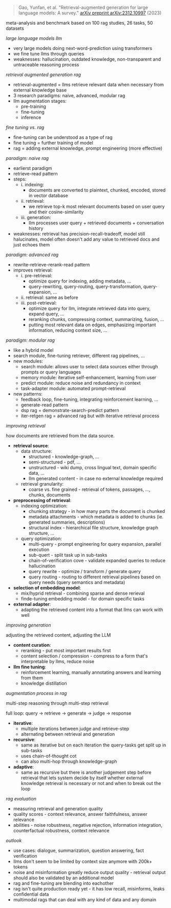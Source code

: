 > Gao, Yunfan, et al. "Retrieval-augmented generation for large language models: A survey." [arXiv preprint arXiv:2312.10997](https://arxiv.org/pdf/2312.10997) (2023)

meta-analysis and benchmark based on 100 rag studies, 26 tasks, 50 datasets

*large language models llm*

- very large models doing next-word-prediction using transformers
- we fine tune llms through queries
- weaknesses: hallucination, outdated knowledge, non-transparent and untraceable reasoning process

*retrieval augmented generation rag*

- retrieval-augmented = llms retrieve relevant data when necessary from external knowledge base
- 3 research paradigms: naive, advanced, modular rag
- llm augmentation stages:
	- pre-training
	- fine-tuning
	- inference

*fine tuning vs. rag*

- fine-tuning can be understood as a type of rag
- fine tuning = further training of model
- rag = adding external knowledge, prompt engineering (more effective)

*paradigm: naive rag*

- earlierst paradigm
- retrieve-read pattern
- steps:
	- i. indexing:
		- documents are converted to plaintext, chunked, encoded, stored in vector database
	- ii. retrieval:
		- we retrieve top-k most relevant documents based on user query and their cosine-similarity
	- iii. generation:
		- llm processes user query + retrieved documents + conversation history
- weaknesses: retrieval has precision-recall-tradeoff, model still halucinates, model often doesn't add any value to retrieved docs and just echoes them

*paradigm: advanced rag*

- rewrite-retrieve-rerank-read pattern
- improves retrieval:
	- i. pre-retrieval:
		- optimize query for indexing, adding metadata, …
		- query-rewriting, query-routing, query-transformation, query-expansion, …
	- ii. retrieval: same as before
	- iii. post-retrieval:
		- optimize query for llm, integrate retrieved data into query, expand query, …
		- reranking chunks, compressing context, summarizing, fusion, …
		- putting most relevant data on edges, emphasizing important information, reducing context size, …

*paradigm: modular rag*

- like a hybrid model
- search module, fine-tuning retriever, different rag pipelines, …
- new modules:
	- search module: allows user to select data sources either through prompts or query languages
	- memory module: iterative self-enhancement, learning from user
	- predict module: reduce noise and redundancy in context
	- task-adapter module: automated prompt-retrieval
- new patterns:
	- feedback loop, fine-tuning, integrating reinforcement learning, …
	- generate-read pattern
	- dsp rag = demonstrate-search-predict pattern
	- iter-retgen rag = advanced rag but with iterative retrieval process

*improving retrieval*

how documents are retrieved from the data source.

- **retrieval source**:
	- data structure:
		- structured - knowledge-graph, …
		- semi-structured - pdf, …
		- unstructured - wiki dump, cross lingual text, domain specific data, …
		- llm generated content - in case no external knowledge required
	- retrieval granularity:
		- coarse vs. fine grained - retrieval of tokens, passages, …, chunks, documents
- **preprocessing of retrieval**:
	- indexing optimization:
		- chunking strategy - in how many parts the document is chunked
		- metadata attachments - which metadata is added to chunks (ie. generated summaries, descriptions)
		- structural index - hierarchical file structure, knowledge graph structure, …
	- query optimization:
		- multi-query - prompt engineering for query expansion, parallel execution
		- sub-quert - split task up in sub-tasks
		- chain-of-verification cove - validate expanded queries to reduce hallucination 
		- query rewrite - optimize / transform / generate query
		- query routing - routing to different retrieval pipelines based on query needs (query semantics and metadata)
- **selection of embedding model**:
	- mix/hyprid retrieval - combining sparse and dense rerieval
	- finde-tuning embedding model - for domain specific tasks
- **external adapter**:
	- adapting the retrieved content into a format that llms can work with well

*improving generation*

adjusting the retrieved content, adjusting the LLM

- **content curation**:
	- reranking - put most important results first
	- content selection / compression - compress to a form that's interpretable by llms, reduce noise
- **llm fine tuning**:
	- reinforcement learning, manually annotating answers and learning from them 
	- knowledge distillation

*augmentation process in rag*

multi-step reasoning through multi-step retrieval

full loop: query → retrieve → generate → judge → response

- **iterative**:
	- multiple iterations between judge and retrieve-step
	- alternating between retrieval and generation
- **recursive**:
	- same as iterative but on each iteration the query-tasks get split up in sub-tasks
	- uses chain-of-thought cot
	- can also multi-hop through knowledge-graph
- **adaptive**:
	- same as recursive but there is another judgement step before retrieval that lets system decide by itself whether external knowledge retrieval is necessary or not and when to break out the loop

*rag evaluation*

- measuring retrieval and generation quality
- quality scores - context relevance, answer faithfulness, answer relevance
- abilities - noise robustness, negative rejection, information integration, counterfactual robustness, context relevance

*outlook*

- use cases: dialogue, summarization, question answering, fact verification
- llms don't seem to be limited by context size anymore with 200k+ tokens
- noise and misinformation greatly reduce output quality - retrieval output should also be validated by an additional model
- rag and fine-tuning are blending into eachother
- rag isn't quite production ready yet - it has low recall, misinforms, leaks confidential data
- multimodal rags that can deal with any kind of data and any domain
